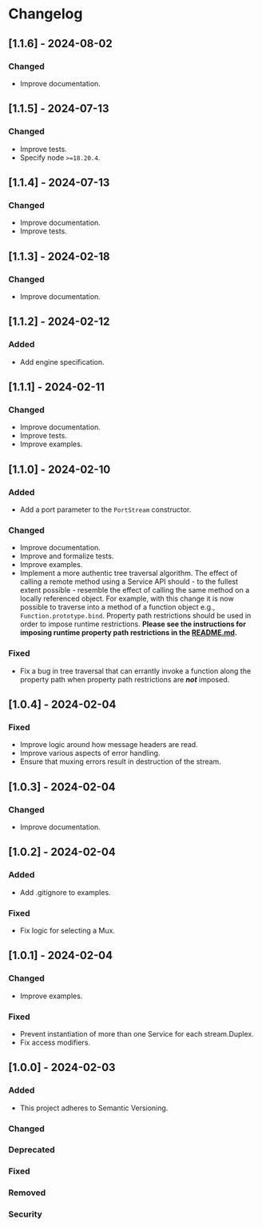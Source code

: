 # Changelog

## [1.1.6] - 2024-08-02
### Changed
- Improve documentation.

## [1.1.5] - 2024-07-13
### Changed
- Improve tests.
- Specify node `>=18.20.4`.

## [1.1.4] - 2024-07-13
### Changed
- Improve documentation.
- Improve tests.

## [1.1.3] - 2024-02-18
### Changed
- Improve documentation.

## [1.1.2] - 2024-02-12
### Added
- Add engine specification.

## [1.1.1] - 2024-02-11
### Changed
- Improve documentation.
- Improve tests.
- Improve examples.

## [1.1.0] - 2024-02-10
### Added
- Add a port parameter to the `PortStream` constructor.
### Changed
- Improve documentation.
- Improve and formalize tests.
- Improve examples.
- Implement a more authentic tree traversal algorithm.  The effect of calling a remote method using a Service API should - to the fullest extent possible - resemble the effect of calling the same method on a locally referenced object.  For example, with this change it is now possible to traverse into a method of a function object e.g., `Function.prototype.bind`.  Property path restrictions should be used in order to impose runtime restrictions.  **Please see the instructions for imposing runtime property path restrictions in the [README.md](https://github.com/faranalytics/network-services/?tab=readme-ov-file#restrict-api-calls-at-runtime).**
### Fixed
- Fix a bug in tree traversal that can errantly invoke a function along the property path when property path restrictions are ***not*** imposed.

## [1.0.4] - 2024-02-04
### Fixed
- Improve logic around how message headers are read.
- Improve various aspects of error handling.
- Ensure that muxing errors result in destruction of the stream.

## [1.0.3] - 2024-02-04
### Changed
- Improve documentation.

## [1.0.2] - 2024-02-04
### Added
- Add .gitignore to examples.
### Fixed
- Fix logic for selecting a Mux.

## [1.0.1] - 2024-02-04
### Changed
- Improve examples.
### Fixed
- Prevent instantiation of more than one Service for each stream.Duplex.
- Fix access modifiers.

## [1.0.0] - 2024-02-03
### Added
- This project adheres to Semantic Versioning.
### Changed
### Deprecated
### Fixed
### Removed
### Security